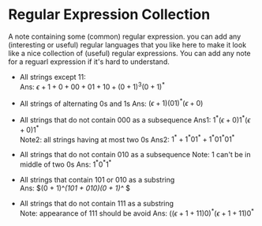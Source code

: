 # Regular Expression Collection

A note containing some (common) regular expression. you can add any (interesting or useful) regular languages that you like here to make it look like a nice collection of (useful) regular expressions. You can add any note for a reguarl expression if it's hard to understand.


- All strings except $11$:  
Ans: $\epsilon + 1 + 0 + 00 + 01 + 10 + (0 + 1)^3(0+1)^*$

- All strings of alternating $0$s and $1$s
Ans: $(\epsilon + 1)(01)^*(\epsilon + 0)$

- All strings that do not contain $000$ as a subsequence
Ans1: $1^*(\epsilon + 0)1^*(\epsilon + 0)1^*$  
Note2: all strings having at most two $0$s
Ans2: $1^* + 1^*01^* + 1^*01^*01^*$

- All strings that do not contain $010$ as a subsequence
Note: $1$ can't be in middle of two $0$s
Ans: $1^*0^*1^*$

- All strings that contain $101$ or $010$ as a substring  
Ans: $(0 + 1)^*(101 + 010)(0 + 1)^* $

- All strings that do not contain $111$ as a substring  
Note: appearance of $111$ should be avoid
Ans: $((\epsilon + 1 + 11)0)^*(\epsilon + 1 + 11)0^*$
